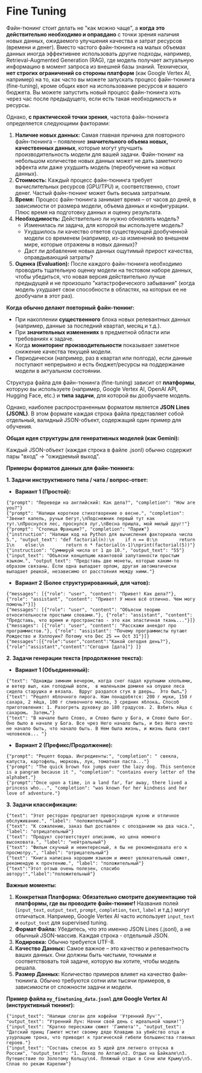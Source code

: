 # Fine Tuning

Файн-тюнинг стоит делать не "как можно чаще", а **когда это действительно необходимо и оправдано** с точки зрения наличия новых данных, ожидаемого улучшения качества и затрат ресурсов (времени и денег). Вместо частого файн-тюнинга на малых объемах данных иногда эффективнее использовать другие подходы, например, Retrieval-Augmented Generation (RAG), где модель получает актуальную информацию в момент запроса из внешней базы знаний.
Технически, **нет строгих ограничений со стороны платформ** (как Google Vertex AI, например) на то, как часто вы можете запускать процесс файн-тюнинга (fine-tuning), кроме общих квот на использование ресурсов и вашего бюджета. Вы можете запустить новый процесс файн-тюнинга хоть через час после предыдущего, если есть такая необходимость и ресурсы.

Однако, **с практической точки зрения**, частота файн-тюнинга определяется следующими факторами:

1.  **Наличие новых данных:** Самая главная причина для повторного файн-тюнинга – появление **значительного объема новых, качественных данных**, которые могут улучшить производительность модели для вашей задачи. Файн-тюнинг на небольшом количестве новых данных может не дать заметного эффекта или даже ухудшить модель (переобучение на новых данных).
2.  **Стоимость:** Каждый процесс файн-тюнинга требует вычислительных ресурсов (GPU/TPU) и, соответственно, стоит денег. Частый файн-тюнинг может быть весьма затратным.
3.  **Время:** Процесс файн-тюнинга занимает время – от часов до дней, в зависимости от размера модели, объема данных и конфигурации. Плюс время на подготовку данных и оценку результата.
4.  **Необходимость:** Действительно ли нужно обновлять модель?
    *   Изменилась ли задача, для которой вы используете модель?
    *   Ухудшилось ли качество ответов существующей дообученной модели со временем (например, из-за изменений во внешнем мире, которые отражены в новых данных)?
    *   Даст ли добавление новых данных ощутимый прирост качества, оправдывающий затраты?
5.  **Оценка (Evaluation):** После каждого файн-тюнинга необходимо проводить тщательную оценку модели на тестовом наборе данных, чтобы убедиться, что новая версия действительно лучше предыдущей и не произошло "катастрофического забывания" (когда модель ухудшает свои способности в областях, на которых ее не дообучали в этот раз).

**Когда обычно делают повторный файн-тюнинг:**

*   При накоплении **существенного** блока новых релевантных данных (например, данные за последний квартал, месяц и т.д.).
*   При **значительных изменениях** в предметной области или требованиях к задаче.
*   Когда **мониторинг производительности** показывает заметное снижение качества текущей модели.
*   Периодически (например, раз в квартал или полгода), если данные поступают непрерывно и есть бюджет/ресурсы на поддержание модели в актуальном состоянии.

Структура файла для файн-тюнинга (fine-tuning) зависит от **платформы**, которую вы используете (например, Google Vertex AI, OpenAI API, Hugging Face, etc.) и **типа задачи**, для которой вы дообучаете модель.

Однако, наиболее распространенным форматом является **JSON Lines (JSONL)**. В этом формате каждая строка файла представляет собой отдельный, валидный JSON-объект, содержащий один пример для обучения.

**Общая идея структуры для генеративных моделей (как Gemini):**

Каждый JSON-объект (каждая строка в файле .jsonl) обычно содержит пары "вход" -> "ожидаемый выход".

**Примеры форматов данных для файн-тюнинга:**

**1. Задачи инструктивного типа / чата / вопрос-ответ:**

* **Вариант 1 (Простой):**

```jsonl
{"prompt": "Переведи на английский: Как дела?", "completion": "How are you?"}
{"prompt": "Напиши короткое стихотворение о весне.", "completion": "Звенит капель, ручьи бегут,\nПодснежник первый тут как тут.\nПроснулся лес, проснулся луг,\nВесна пришла, мой милый друг!"}
{"prompt": "Столица Франции?", "completion": "Париж"}
{"instruction": "Напиши код на Python для вычисления факториала числа 5.", "output_text": "def factorial(n):\n    if n == 0:\n        return 1\n    else:\n        return n * factorial(n-1)\nprint(factorial(5))"}
{"instruction": "Суммируй числа от 1 до 10.", "output_text": "55"}
{"input_text": "Объясни концепцию квантовой запутанности простым языком.", "output_text": "Представь две монеты, которые каким-то образом связаны. Если одна выпадает орлом, другая автоматически выпадает решкой, независимо от расстояния между ними."}
```

* **Вариант 2 (Более структурированный, для чатов):**

```jsonl
{"messages": [{"role": "user", "content": "Привет! Как дела?"}, {"role": "assistant", "content": "Привет! У меня всё отлично. Чем могу помочь?"}]}
{"messages": [{"role": "user", "content": "Объясни теорию относительности простыми словами."}, {"role": "assistant", "content": "Представь, что время и пространство - это как эластичная ткань..."}]}
{"messages": [{"role": "user", "content": "Расскажи анекдот про программистов."}, {"role": "assistant": "Почему программисты путают Рождество и Хэллоуин? Потому что Dec 25 == Oct 31"}]}
{"messages":[{"role":"user","content":"Какой сегодня день?"},{"role":"assistant","content":"Сегодня [дата]"} ]}
```

**2. Задачи генерации текста (продолжение текста):**

* **Вариант 1 (Объединенный):**

```jsonl
{"text": "Однажды зимним вечером, когда снег падал крупными хлопьями, и ветер выл, как голодный волк,  в маленьком домике на опушке леса сидела старушка и вязала.  Вдруг раздался стук в дверь…  Это был…"}
{"text": "Рецепт яблочного пирога. Нам понадобятся: 200 г муки, 150 г сахара, 2 яйца, 100 г сливочного масла, 3 средних яблока… Способ приготовления: 1. Разогреть духовку до 180 градусов. 2. Взбить яйца с сахаром…  Затем…"}
{"text": "В начале было Слово, и Слово было у Бога, и Слово было Бог. Оно было в начале у Бога. Все чрез Него начало быть, и без Него ничто не начало быть, что начало быть. В Нем была жизнь, и жизнь была свет человеков... "}
```

* **Вариант 2 (Префикс/Продолжение):**

```jsonl
{"prompt": "Рецепт борща. Ингредиенты:", "completion": " свекла, капуста, картофель, морковь, лук, томатная паста..."}
{"prompt": "The quick brown fox jumps over the lazy dog. This sentence is a pangram because it ", "completion": "contains every letter of the alphabet."}
{"prompt":"Once upon a time, in a land far, far away, there lived a princess who...", "completion": "was known for her kindness and her love of adventure."}
```

**3. Задачи классификации:**

```jsonl
{"text": "Этот ресторан предлагает превосходную кухню и отличное обслуживание.", "label": "положительный"}
{"text": "К сожалению, заказ был доставлен с опозданием на два часа.", "label": "отрицательный"}
{"text": "Продукт соответствует описанию, но цена немного высоковата.", "label": "нейтральный"}
{"text": "Фильм скучный и неинтересный, я бы не рекомендовала его к просмотру.", "label": "отрицательный"}
{"text": "Книга написана хорошим языком и имеет увлекательный сюжет, рекомендую к прочтению.", "label": "положительный"}
{"text":"Этот отзыв очень полезен, спасибо автору!","label":"положительный"}
```

**Важные моменты:**

1.  **Конкретная Платформа:** **Обязательно смотрите документацию той платформы, где вы проводите файн-тюнинг!** Названия полей (`input_text`, `output_text`, `prompt`, `completion`, `text`, `label` и т.д.) могут отличаться. Например, Google Vertex AI часто использует `input_text` и `output_text` для supervised tuning.
2.  **Формат Файла:** Убедитесь, что это именно JSON Lines (.jsonl), а не обычный JSON-массив. Каждая строка - отдельный JSON.
3.  **Кодировка:** Обычно требуется UTF-8.
4.  **Качество Данных:** Самое важное – это качество и релевантность ваших данных. Они должны быть чистыми, точными и соответствовать той задаче, которую вы хотите, чтобы модель решала.
5.  **Размер Данных:** Количество примеров влияет на качество файн-тюнинга. Обычно требуются сотни или тысячи примеров, в зависимости от сложности задачи и модели.

**Пример файла `my_finetuning_data.jsonl` для Google Vertex AI (инструктивный тюнинг):**

```jsonl
{"input_text": "Напиши слоган для кофейни 'Утренний Луч'", "output_text": "Утренний Луч: Начни свой день с идеальной чашки!"}
{"input_text": "Кратко перескажи сюжет 'Гамлета'", "output_text": "Датский принц Гамлет мстит своему дяде Клавдию за убийство отца и узурпацию трона, что приводит к трагической гибели большинства главных героев."}
{"input_text": "Составь список из 5 идей для летнего отпуска в России", "output_text": "1. Поход по Алтаю\n2. Отдых на Байкале\n3. Путешествие по Золотому Кольцу\n4. Пляжный отдых в Сочи или Крыму\n5. Сплав по рекам Карелии"}
```
